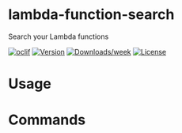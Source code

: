lambda-function-search
======================

Search your Lambda functions

[![oclif](https://img.shields.io/badge/cli-oclif-brightgreen.svg)](https://oclif.io)
[![Version](https://img.shields.io/npm/v/lambda-function-search.svg)](https://npmjs.org/package/lambda-function-search)
[![Downloads/week](https://img.shields.io/npm/dw/lambda-function-search.svg)](https://npmjs.org/package/lambda-function-search)
[![License](https://img.shields.io/npm/l/lambda-function-search.svg)](https://github.com/hideokamoto/lambda-function-search/blob/master/package.json)

<!-- toc -->
# Usage
<!-- usage -->
# Commands
<!-- commands -->
